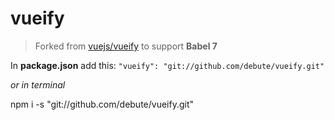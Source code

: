 # vueify

> Forked from [vuejs/vueify](https://github.com/vuejs/vueify) to support **Babel 7**

In **package.json** add this: `"vueify": "git://github.com/debute/vueify.git"`

_or in terminal_

npm i -s "git://github.com/debute/vueify.git"
